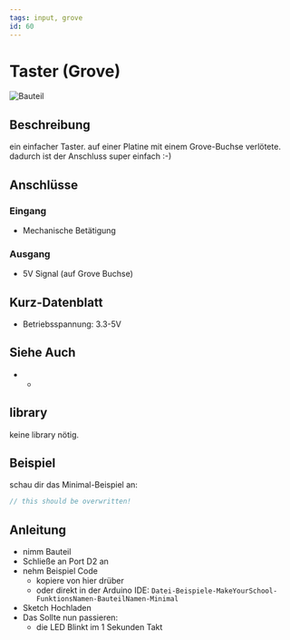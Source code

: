 ```yaml
---
tags: input, grove
id: 60
---
```


# Taster (Grove)

![Bauteil](https://makeyourschool.de/wp-content/uploads/2018/10/60_taster_knopf_platine-1024x1024.jpg)

<!-- TODO: CONTENT change image -->
<!-- TODO: ARCHITECTURE multiple images? -->
<!-- do we need multiple images per part?-->
<!-- and if do we need a slider? -->

## Beschreibung

ein einfacher Taster.
auf einer Platine mit einem Grove-Buchse verlötete.
dadurch ist der Anschluss super einfach :-)

## Anschlüsse

### Eingang

-   Mechanische Betätigung

### Ausgang

-   5V Signal (auf Grove Buchse)

## Kurz-Datenblatt

-   Betriebsspannung: 3.3-5V

## Siehe Auch

-   -

## library

keine library nötig.

## Beispiel

schau dir das Minimal-Beispiel an:

```c++:./examples/taster/taster.ino
// this should be overwritten!
```

## Anleitung

<!-- TODO: CONTENT change guide -->

-   nimm Bauteil
-   Schließe an Port D2 an
-   nehm Beispiel Code
    -   kopiere von hier drüber
    -   oder direkt in der Arduino IDE:
        `Datei-Beispiele-MakeYourSchool-FunktionsNamen-BauteilNamen-Minimal`
-   Sketch Hochladen
-   Das Sollte nun passieren:
    -   die LED Blinkt im 1 Sekunden Takt
